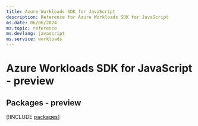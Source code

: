 ```yaml
---
title: Azure Workloads SDK for JavaScript
description: Reference for Azure Workloads SDK for JavaScript
ms.date: 06/06/2024
ms.topic: reference
ms.devlang: javascript
ms.service: workloads
---
```

# Azure Workloads SDK for JavaScript - preview
## Packages - preview
[!INCLUDE [packages](workloads-index.md)]